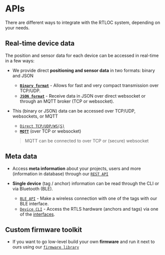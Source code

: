 # APIs
There are different ways to integrate with the RTLOC system, depending on your needs.

<!-- ![API_overview](./img/API2_small.gif) -->
<AnimApis />


## Real-time device data
The position and sensor data for each device can be accessed in real-time in a few ways:

* We provide direct **positioning and sensor data** in two formats: binary and JSON
  - **[`Binary format`](/api/api_application.html)** - Allows for fast and very compact transmission over TCP/UDP.
  - **[`JSON format`](/api/api_web.html)** - Receive data in JSON over direct websocket or through an MQTT broker (TCP or websocket).

* This (binary or JSON) data can be accessed over TCP/UDP, websockets, or MQTT
  - [`Direct TCP/UDP/WS(S)`](/api/api_conns.html)
  - **[`MQTT`](/api/api_conns.html)** (over TCP or websocket)

  > MQTT can be connected to over TCP or (secure) websocket

## Meta data

* Access **meta information** about your projects, users and more (information in database) through our [`REST API`](/api/api_rest.html)

* **Single device** (tag / anchor) information can be read through the CLI or via Bluetooth (BLE).
  - [`BLE API`](/api/api_ble.html) - Make a wireless connection with one of the tags with our BLE interface.
  - [`Device CLI`](/api/api_console.html) - Access the RTLS hardware (anchors and tags) via one of the [interfaces](/embedded/#interfaces).

## Custom firmware toolkit

* If you want to go low-level build your own **firmware** and run it next to ours using our [`firmware library`](/api/api_firmware.html)

<!-- ## Overview
The following image gives an overview of where the APIs reside within the system architecture.
![API_overview](./img/api_overview.png) -->
